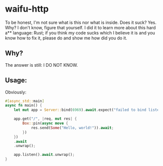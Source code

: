 # waifu-http

To be honest, I'm not sure what is this nor what is inside. Does it suck? Yes. Why? I don't know, figure that yourself. I did it to learn more about this hard a\*\* language: Rust; if you think my code sucks which I believe it is and you know how to fix it, please do and show me how did you do it.

## Why?

The answer is still: I DO NOT KNOW.

## Usage:

Obviously:

```rs
#[async_std::main]
async fn main() {
    let mut app = Server::bind(6969).await.expect("failed to bind listener");

    app.get("/", |req, mut res| {
        Box::pin(async move {
            res.send(Some("Hello, world!")).await;
        })
    })
    .await
    .unwrap();

    app.listen().await.unwrap();
}
```
